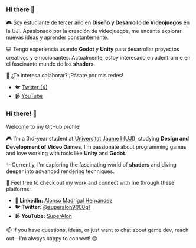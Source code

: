 ### Hi there 👋

🎮 Soy estudiante de tercer año en **Diseño y Desarrollo de Videojuegos** en la UJI. Apasionado por la creación de videojuegos, me encanta explorar nuevas ideas y aprender constantemente.  

💻 Tengo experiencia usando **Godot** y **Unity** para desarrollar proyectos creativos y emocionantes. Actualmente, estoy interesado en adentrarme en el fascinante mundo de los **shaders**.

🌟 ¿Te interesa colaborar? ¡Pásate por mis redes!  
- 🐦 [Twitter (X)](https://x.com/superalon9000g1)  
- 📹 [YouTube](https://www.youtube.com/@Superalon)  

### Hi there! 👋

Welcome to my GitHub profile!  

🎮 I’m a 3rd-year student at [Universitat Jaume I (UJI)](https://www.uji.es), studying **Design and Development of Video Games**. I’m passionate about programming games and love working with tools like **Unity** and **Godot**.  

✨ Currently, I’m exploring the fascinating world of **shaders** and diving deeper into advanced rendering techniques.  

🌟 Feel free to check out my work and connect with me through these platforms:  
- 📲 **LinkedIn:** [Alonso Madrigal Hernández](https://www.linkedin.com/in/alonso-madrigal-hernández-1609532a7/)  
- 🐦 **Twitter:** [@superalon9000g1](https://x.com/superalon9000g1)  
- 📹 **YouTube:** [SuperAlon](https://www.youtube.com/@Superalon)  

📫 If you have questions, ideas, or just want to chat about game dev, reach out—I'm always happy to connect! 😊
